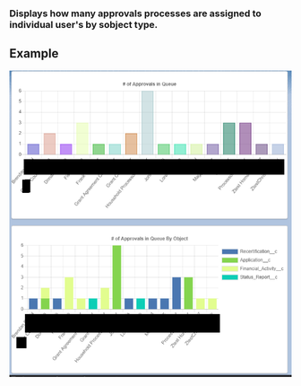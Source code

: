 ### Displays how many approvals processes are assigned to individual user's by sobject type.
## Example

![](customApproval.png)